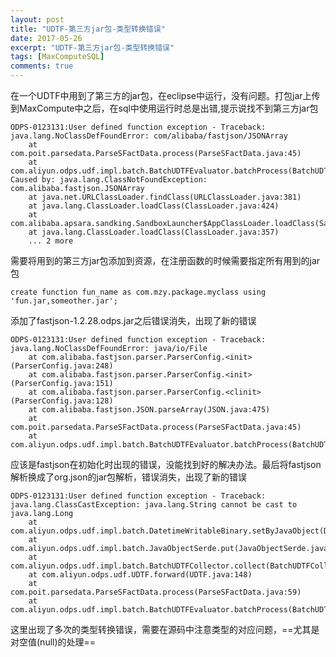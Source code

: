 ```yaml
---
layout: post
title: "UDTF-第三方jar包-类型转换错误"
date: 2017-05-26
excerpt: "UDTF-第三方jar包-类型转换错误"
tags: [MaxComputeSQL]
comments: true
---
```




在一个UDTF中用到了第三方的jar包，在eclipse中运行，没有问题。打包jar上传到MaxCompute中之后，在sql中使用运行时总是出错,提示说找不到第三方jar包

```
ODPS-0123131:User defined function exception - Traceback:
java.lang.NoClassDefFoundError: com/alibaba/fastjson/JSONArray
	at com.poit.parsedata.ParseSFactData.process(ParseSFactData.java:45)
	at com.aliyun.odps.udf.impl.batch.BatchUDTFEvaluator.batchProcess(BatchUDTFEvaluator.java:45)
Caused by: java.lang.ClassNotFoundException: com.alibaba.fastjson.JSONArray
	at java.net.URLClassLoader.findClass(URLClassLoader.java:381)
	at java.lang.ClassLoader.loadClass(ClassLoader.java:424)
	at com.alibaba.apsara.sandking.SandboxLauncher$AppClassLoader.loadClass(SandboxLauncher.java:250)
	at java.lang.ClassLoader.loadClass(ClassLoader.java:357)
	... 2 more
```

需要将用到的第三方jar包添加到资源，在注册函数的时候需要指定所有用到的jar包

```
create function fun_name as com.mzy.package.myclass using 'fun.jar,someother.jar';
```

添加了fastjson-1.2.28.odps.jar之后错误消失，出现了新的错误

```
ODPS-0123131:User defined function exception - Traceback:
java.lang.NoClassDefFoundError: java/io/File
	at com.alibaba.fastjson.parser.ParserConfig.<init>(ParserConfig.java:248)
	at com.alibaba.fastjson.parser.ParserConfig.<init>(ParserConfig.java:151)
	at com.alibaba.fastjson.parser.ParserConfig.<clinit>(ParserConfig.java:128)
	at com.alibaba.fastjson.JSON.parseArray(JSON.java:475)
	at com.poit.parsedata.ParseSFactData.process(ParseSFactData.java:45)
	at com.aliyun.odps.udf.impl.batch.BatchUDTFEvaluator.batchProcess(BatchUDTFEvaluator.java:45)
```

应该是fastjson在初始化时出现的错误，没能找到好的解决办法。最后将fastjson解析换成了org.json的jar包解析，错误消失，出现了新的错误

```
ODPS-0123131:User defined function exception - Traceback:
java.lang.ClassCastException: java.lang.String cannot be cast to java.lang.Long
	at com.aliyun.odps.udf.impl.batch.DatetimeWritableBinary.setByJavaObject(DatetimeWritableBinary.java:50)
	at com.aliyun.odps.udf.impl.batch.JavaObjectSerde.put(JavaObjectSerde.java:34)
	at com.aliyun.odps.udf.impl.batch.BatchUDTFCollector.collect(BatchUDTFCollector.java:54)
	at com.aliyun.odps.udf.UDTF.forward(UDTF.java:148)
	at com.poit.parsedata.ParseSFactData.process(ParseSFactData.java:59)
	at com.aliyun.odps.udf.impl.batch.BatchUDTFEvaluator.batchProcess(BatchUDTFEvaluator.java:45)
```

这里出现了多次的类型转换错误，需要在源码中注意类型的对应问题，==尤其是对空值(null)的处理==
